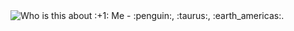 <picture>
 <source media="(prefers-color-scheme: dark)" srcset="YOUR-DARKMODE-IMAGE">
 <source media="(prefers-color-scheme: light)" srcset="YOUR-LIGHTMODE-IMAGE">
 <img alt="Who is this about" src="YOUR-DEFAULT-IMAGE">
</picture>
:+1: Me - :penguin:, :taurus:, :earth_americas:.
